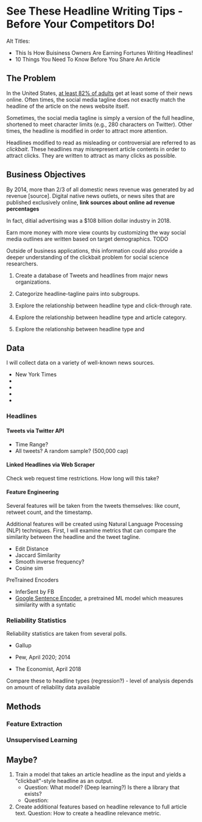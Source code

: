 # See These Headline Writing Tips - Before Your Competitors Do!

Alt Titles:

- This Is How Buisiness Owners Are Earning Fortunes Writing Headlines!
- 10 Things You Need To Know Before You Share An Article

## The Problem

In the United States, [at least 82% of adults](https://www.journalism.org/fact-sheet/digital-news/) get at least some of their news online.  Often times, the social media tagline does not exactly match the headline of the article on the news website itself.

Sometimes, the social media tagline is simply a version of the full headline, shortened to meet character limits (e.g., 280 characters on Twitter). Other times, the headline is modified in order to attract more attention. 

Headlines modified to read as misleading or controversial are referred to as *clickbait*. These headlines may misrepresent article contents in order to attract clicks. They are written to attract as many clicks as possible. 

## Business Objectives

By 2014, more than 2/3 of all domestic news revenue was generated by ad revenue [source]. Digital native news outlets, or news sites that are published exclusively online, **link sources about online ad revenue percentages**

In fact, ditial advertising was a $108 billion dollar industry in 2018.

Earn more money with more view counts by customizing the way social media outlines are written based on target demographics.  TODO

Outside of business applications, this information could also provide a deeper understanding of the clickbait problem for social science researchers. 

1. Create a database of Tweets and headlines from major news organizations.

2. Categorize headline-tagline pairs into subgroups.

3. Explore the relationship between headline type and click-through rate.  

4. Explore the relationship between headline type and article category.

5. Explore the relationship between headline type and 

## Data 

I will collect data on a variety of well-known news sources.

* New York Times
* 
* 
*
* 

### Headlines 

#### Tweets via Twitter API

* Time Range?
* All tweets? A random sample? (500,000 cap)


#### Linked Headlines via Web Scraper

Check web request time restrictions. How long will this take?

#### Feature Engineering

Several features will be taken from the tweets themselves: like count, retweet count, and the timestamp.

Additional features will be created using Natural Language Processing (NLP) techniques. First, I will examine metrics that can compare the similarity between the headline and the tweet tagline. 
* Edit Distance
* Jaccard Similarity 
* Smooth inverse frequency?
* Cosine sim

PreTrained Encoders
* InferSent by FB
* [Google Sentence Encoder](https://tfhub.dev/google/universal-sentence-encoder/4), a pretrained ML model which measures similarity with a syntatic

### Reliability Statistics

Reliability statistics are taken from several polls.

* Gallup

* Pew, April 2020; 2014

* The Economist, April 2018
 
 Compare these to headline types (regression?) - level of analysis depends on amount of reliability data available 


## Methods

### Feature Extraction

### Unsupervised Learning



## Maybe?

1. Train a model that takes an article headline as the input and yields a "clickbait"-style headline as an output. 
    * Question: What model? (Deep learning?) Is there a library that exists?
    * Question: 
1. Create additional features based on headline relevance to full article text. Question: How to create a headline relevance metric. 
